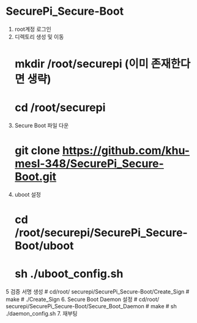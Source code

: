 # SecurePi_Secure-Boot

1. root계정 로그인
2. 디렉토리 생성 및 이동
	# mkdir /root/securepi (이미 존재한다면 생략)
	# cd /root/securepi
3. Secure Boot 파일 다운
	# git clone https://github.com/khu-mesl-348/SecurePi_Secure-Boot.git
4. uboot 설정
	# cd /root/securepi/SecurePi_Secure-Boot/uboot
	# sh ./uboot_config.sh
5 검증 서명 생성
	# cd/root/ securepi/SecurePi_Secure-Boot/Create_Sign
	# make
	# ./Create_Sign
6. Secure Boot Daemon 설정
	# cd/root/ securepi/SecurePi_Secure-Boot/Secure_Boot_Daemon
	# make
	# sh ./daemon_config.sh
7. 재부팅
